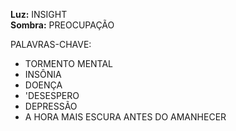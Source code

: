 **Luz:** INSIGHT  
**Sombra:** PREOCUPAÇÃO

PALAVRAS-CHAVE:
- TORMENTO MENTAL
- INSÔNIA
- DOENÇA
- 'DESESPERO
- DEPRESSÃO
- A HORA MAIS ESCURA ANTES DO AMANHECER
